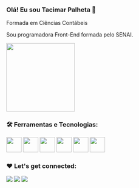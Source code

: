 ### Olá! Eu sou Tacimar Palheta 👋

Formada em Ciências Contábeis

Sou programadora Front-End formada pelo SENAI.

<div>

<img height="180cm" src="https://github-readme-stats.vercel.app/api?username=tacimarpalheta&show_icons=true&theme=synthwave">

<div>
 
### 🛠️ Ferramentas e Tecnologias: 
<img src="https://cdn.jsdelivr.net/gh/devicons/devicon/icons/html5/html5-original.svg" width="40" height="40"/>
<img src="https://cdn.jsdelivr.net/gh/devicons/devicon/icons/css3/css3-original.svg" width="40" height="40"/>
<img src="https://cdn.jsdelivr.net/gh/devicons/devicon/icons/javascript/javascript-original.svg" width="40" height="40"/>
<img src="https://cdn.jsdelivr.net/gh/devicons/devicon/icons/bootstrap/bootstrap-original.svg" width="40" height="40"/>
<img src="https://cdn.jsdelivr.net/gh/devicons/devicon/icons/angularjs/angularjs-original.svg" width="40" height="40"/>
<img src="https://cdn.jsdelivr.net/gh/devicons/devicon/icons/typescript/typescript-original.svg" width="40" height="40"/>

### ❤️ Let's get connected:
<a href = "mailto:tacimar.correa@gmail.com"><img src="https://img.shields.io/badge/Gmail-D14836?style=for-the-badge&logo=gmail&logoColor=white" target="_blank"></a>
<a href = "mailto:taci.correa@hotmail.com"><img src="https://img.shields.io/badge/Microsoft_Outlook-0078D4?style=for-the-badge&logo=microsoft-outlook&logoColor=white" target="_blank"></a>
<a href=https://www.linkedin.com/in/tacimar-palheta-correa-733567233 target="_blank"><img src="https://img.shields.io/badge/-LinkedIn-%230077B5?style=for-the-badge&logo=linkedin&logoColor=white" target="_blank"></a>
